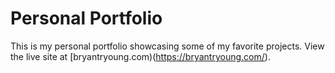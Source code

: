 # Personal Portfolio

This is my personal portfolio showcasing some of my favorite projects. View the live site at [bryantryoung.com)(https://bryantryoung.com/).
